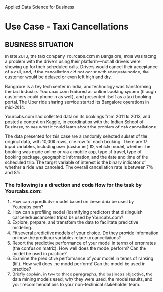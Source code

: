 Applied Data Science for Business 
# Use Case - Taxi Cancellations 
## BUSINESS SITUATION
In late 2013, the taxi company Yourcabs.com in Bangalore, India was facing a problem with the drivers using their platform—not all drivers were showing up for their scheduled calls. Drivers would cancel their acceptance of a call, and, if the cancellation did not occur with adequate notice, the customer would be delayed or even left high and dry.  
  
Bangalore is a key tech center in India, and technology was transforming the taxi industry. Yourcabs.com featured an online booking system (though customers could phone in as well), and presented itself as a taxi booking portal. The Uber ride sharing service started its Bangalore operations in mid-2014.  
  
Yourcabs.com had collected data on its bookings from 2011 to 2013, and posted a contest on Kaggle, in coordination with the Indian School of Business, to see what it could learn about the problem of cab cancellations.   
  
The data presented for this case are a randomly selected subset of the original data, with 10,000 rows, one row for each booking. There are 17 input variables, including user (customer) ID, vehicle model, whether the booking was made online or via a mobile app, type of travel, type of booking package, geographic information, and the date and time of the scheduled trip. The target variable of interest is the binary indicator of whether a ride was canceled. The overall cancellation rate is between 7% and 8%.   

### The following is a direction and code flow for the task by Yourcabs.com: 
1. How can a predictive model based on these data be used by Yourcabs.com?   
2. How can a profiling model (identifying predictors that distinguish canceled/uncanceled trips) be used by Yourcabs.com?
3. Explore, prepare, and transform the data to facilitate predictive modeling.
4. Fit several predictive models of your choice. Do they provide information on how the predictor variables relate to cancellations? 
5. Report the predictive performance of your model in terms of error rates (the confusion matrix). How well does the model perform? Can the model be used in practice?
6. Examine the predictive performance of your model in terms of ranking (lift). How well does the model perform? Can the model be used in practice?
7. Briefly explain, in two to three paragraphs, the business objective, the data mining models used, why they were used, the model results, and your recommendations to your non-technical stakeholder team.
